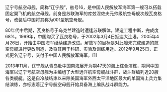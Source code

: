 辽宁号航空母舰，简称“辽宁舰”，舷号16，是中国人民解放军海军第一艘可以搭载固定翼飞机的航空母舰。前身是苏联海军的库兹涅佐夫元帅级航空母舰次舰瓦良格号，改装后中国将其称为001型航空母舰。

80年代中后期，瓦良格号于乌克兰建造时遭逢苏联解体，建造工程中断，完成度68%。1999年，中国购买了瓦良格号，于2002年3月4日抵达大连港。2005年4月26日，开始由中国海军继续建造改进。解放军的目标是对此艘未完成建造的航空母舰进行更改制造，及将其用于科研、实验及训练用途。2012年9月25日，正式更名辽宁号，交付予中国人民解放军海军。[1] 

2013年11月，辽宁舰从青岛赴中国南海展开为期47天的海上综合演练，期间中国海军以辽宁号航空母舰为主编组了大型远洋航空母舰战斗群，战斗群编列近20艘各类舰艇。这是自冷战结束以来除美国海军外西太平洋地区最大的单国海上兵力集结演练，亦标志着辽宁号航空母舰开始具备海上编队战斗群能力。